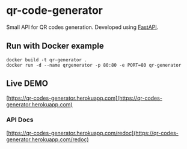 # qr-code-generator

Small API for QR codes generation. Developed using [FastAPI](https://fastapi.tiangolo.com/).

## Run with Docker example

    docker build -t qr-generator .
    docker run -d --name qrgenerator -p 80:80 -e PORT=80 qr-generator
    
## Live DEMO

[https://qr-codes-generator.herokuapp.com](https://qr-codes-generator.herokuapp.com)

### API Docs
[https://qr-codes-generator.herokuapp.com/redoc](https://qr-codes-generator.herokuapp.com/redoc)
